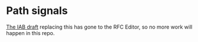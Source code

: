#  Path signals

[The IAB draft](https://datatracker.ietf.org/doc/draft-iab-path-signals/) replacing this has gone to the RFC Editor, so no more work will happen in this repo.
